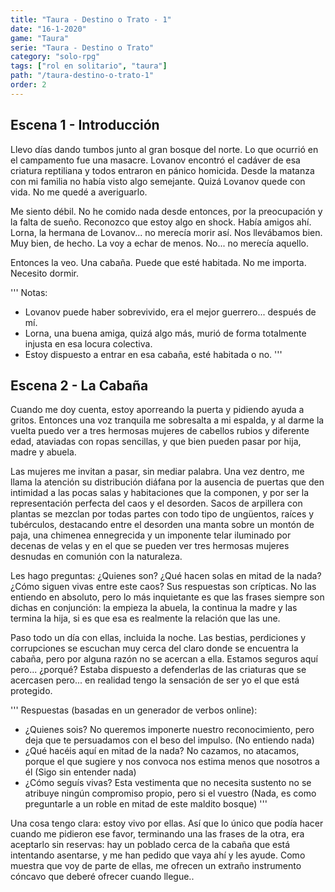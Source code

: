 ```yaml
---
title: "Taura - Destino o Trato - 1"
date: "16-1-2020"
game: "Taura"
serie: "Taura - Destino o Trato"
category: "solo-rpg"
tags: ["rol en solitario", "taura"]
path: "/taura-destino-o-trato-1"
order: 2
---
```


## Escena 1 - Introducción

Llevo días dando tumbos junto al gran bosque del norte. Lo que ocurrió en el campamento fue una masacre. Lovanov encontró el cadáver de esa criatura reptiliana y todos entraron en pánico homicida. Desde la matanza con mi familia no había visto algo semejante. Quizá Lovanov quede con vida. No me quedé a averiguarlo.

Me siento débil. No he comido nada desde entonces, por la preocupación y la falta de sueño. Reconozco que estoy algo en shock. Había amigos ahí. Lorna, la hermana de Lovanov... no merecía morir así. Nos llevábamos bien. Muy bien, de hecho. La voy a echar de menos. No... no merecía aquello.

Entonces la veo. Una cabaña. Puede que esté habitada. No me importa. Necesito dormir.

'''
Notas:

- Lovanov puede haber sobrevivido, era el mejor guerrero... después de mí.
- Lorna, una buena amiga, quizá algo más, murió de forma totalmente injusta en esa locura colectiva.
- Estoy dispuesto a entrar en esa cabaña, esté habitada o no.
  '''

## Escena 2 - La Cabaña

Cuando me doy cuenta, estoy aporreando la puerta y pidiendo ayuda a gritos. Entonces una voz tranquila me sobresalta a mi espalda, y al darme la vuelta puedo ver a tres hermosas mujeres de cabellos rubios y diferente edad, ataviadas con ropas sencillas, y que bien pueden pasar por hija, madre y abuela.

Las mujeres me invitan a pasar, sin mediar palabra. Una vez dentro, me llama la atención su distribución diáfana por la ausencia de puertas que den intimidad a las pocas salas y habitaciones que la componen, y por ser la representación perfecta del caos y el desorden. Sacos de arpillera con plantas se mezclan por todas partes con todo tipo de ungüentos, raíces y tubérculos, destacando entre el desorden una manta sobre un montón de paja, una chimenea ennegrecida y un imponente telar iluminado por decenas de velas y en el que se pueden ver tres hermosas mujeres desnudas en comunión con la naturaleza.

Les hago preguntas: ¿Quienes son? ¿Qué hacen solas en mitad de la nada? ¿Cómo siguen vivas entre este caos? Sus respuestas son crípticas. No las entiendo en absoluto, pero lo más inquietante es que las frases siempre son dichas en conjunción: la empieza la abuela, la continua la madre y las termina la hija, si es que esa es realmente la relación que las une.

Paso todo un día con ellas, incluida la noche. Las bestias, perdiciones y corrupciones se escuchan muy cerca del claro donde se encuentra la cabaña, pero por alguna razón no se acercan a ella. Estamos seguros aquí pero... ¿porqué? Estaba dispuesto a defenderlas de las criaturas que se acercasen pero... en realidad tengo la sensación de ser yo el que está protegido.

'''
Respuestas (basadas en un generador de verbos online):

- ¿Quienes sois? No queremos imponerte nuestro reconocimiento, pero deja que te persuadamos con el beso del impulso. (No entiendo nada)
- ¿Qué hacéis aquí en mitad de la nada? No cazamos, no atacamos, porque el que sugiere y nos convoca nos estima menos que nosotros a él (Sigo sin entender nada)
- ¿Cómo seguís vivas? Esta vestimenta que no necesita sustento no se atribuye ningún compromiso propio, pero si el vuestro (Nada, es como preguntarle a un roble en mitad de este maldito bosque)
  '''

Una cosa tengo clara: estoy vivo por ellas. Así que lo único que podía hacer cuando me pidieron ese favor, terminando una las frases de la otra, era aceptarlo sin reservas: hay un poblado cerca de la cabaña que está intentando asentarse, y me han pedido que vaya ahí y les ayude. Como muestra que voy de parte de ellas, me ofrecen un extraño instrumento cóncavo que deberé ofrecer cuando llegue..

